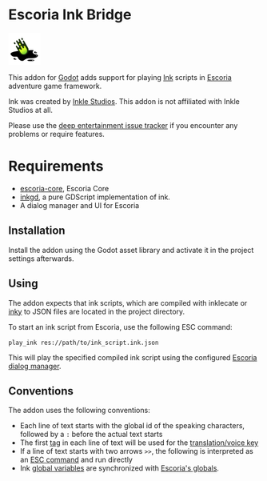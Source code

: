 # Escoria Ink Bridge

![Escoria Ink Bridge logo](icon.png)

This addon for [Godot](https://godotengine.org) adds support for playing
[Ink](https://www.inklestudios.com/ink/) scripts in 
[Escoria](https://github.com/godot-escoria) adventure game framework.

Ink was created by [Inkle Studios](https://www.inklestudios.com). This addon
is not affiliated with Inkle Studios at all.

Please use the [deep entertainment issue tracker](https://github.com/deep-entertainment/issues/issues)
if you encounter any problems or require features.

# Requirements

* [escoria-core](http://github.com/godot-escoria/escoria-core.git), Escoria Core
* [inkgd](https://github.com/ephread/inkgd), a pure GDScript implementation of ink.
* A dialog manager and UI for Escoria

## Installation

Install the addon using the Godot asset library and activate it in the
project settings afterwards.

## Using

The addon expects that ink scripts, which are compiled with
inklecate or [inky](https://github.com/inkle/inky) to JSON files are located
in the project directory.

To start an ink script from Escoria, use the following ESC command:

    play_ink res://path/to/ink_script.ink.json

This will play the specified compiled ink script using the configured
[Escoria dialog manager](https://docs.escoria-framework.org/dialog-manager).

## Conventions

The addon uses the following conventions:

- Each line of text starts with the global id of the speaking characters,
  followed by a `:` before the actual text starts
- The first [tag](https://github.com/inkle/ink/blob/master/Documentation/WritingWithInk.md#tags) 
  in each line of text will be used for the [translation/voice key](https://docs.escoria-framework.org/translation)
- If a line of text starts with two arrows `>>`, the following is interpreted
  as an [ESC command](https://docs.escoria-framework.org/esc-reference)
  and run directly
- Ink [global variables](https://github.com/inkle/ink/blob/master/Documentation/WritingWithInk.md#1-global-variables) are synchronized with [Escoria's globals](https://docs.escoria-framework.org/globals).
